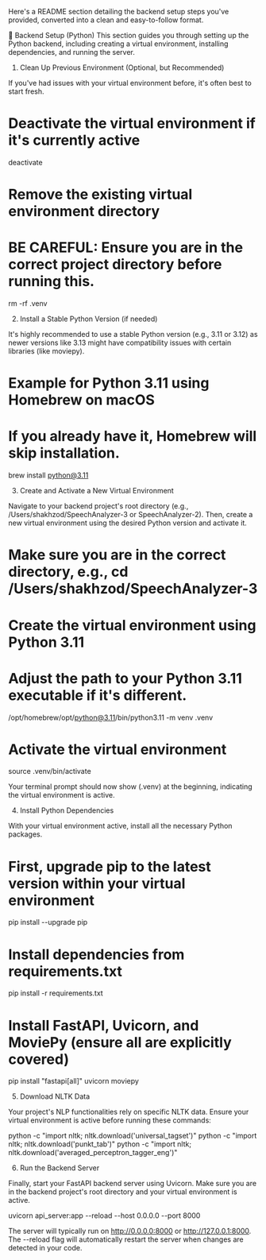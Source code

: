 Here's a README section detailing the backend setup steps you've provided, converted into a clean and easy-to-follow format.

🚀 Backend Setup (Python)
This section guides you through setting up the Python backend, including creating a virtual environment, installing dependencies, and running the server.

1. Clean Up Previous Environment (Optional, but Recommended)

If you've had issues with your virtual environment before, it's often best to start fresh.

# Deactivate the virtual environment if it's currently active
deactivate

# Remove the existing virtual environment directory
# BE CAREFUL: Ensure you are in the correct project directory before running this.
rm -rf .venv

2. Install a Stable Python Version (if needed)

It's highly recommended to use a stable Python version (e.g., 3.11 or 3.12) as newer versions like 3.13 might have compatibility issues with certain libraries (like moviepy).

# Example for Python 3.11 using Homebrew on macOS
# If you already have it, Homebrew will skip installation.
brew install python@3.11

3. Create and Activate a New Virtual Environment

Navigate to your backend project's root directory (e.g., /Users/shakhzod/SpeechAnalyzer-3 or SpeechAnalyzer-2). Then, create a new virtual environment using the desired Python version and activate it.

# Make sure you are in the correct directory, e.g., cd /Users/shakhzod/SpeechAnalyzer-3

# Create the virtual environment using Python 3.11
# Adjust the path to your Python 3.11 executable if it's different.
/opt/homebrew/opt/python@3.11/bin/python3.11 -m venv .venv

# Activate the virtual environment
source .venv/bin/activate

Your terminal prompt should now show (.venv) at the beginning, indicating the virtual environment is active.

4. Install Python Dependencies

With your virtual environment active, install all the necessary Python packages.

# First, upgrade pip to the latest version within your virtual environment
pip install --upgrade pip

# Install dependencies from requirements.txt
pip install -r requirements.txt

# Install FastAPI, Uvicorn, and MoviePy (ensure all are explicitly covered)
pip install "fastapi[all]" uvicorn moviepy

5. Download NLTK Data

Your project's NLP functionalities rely on specific NLTK data. Ensure your virtual environment is active before running these commands:

python -c "import nltk; nltk.download('universal_tagset')"
python -c "import nltk; nltk.download('punkt_tab')"
python -c "import nltk; nltk.download('averaged_perceptron_tagger_eng')"

6. Run the Backend Server

Finally, start your FastAPI backend server using Uvicorn. Make sure you are in the backend project's root directory and your virtual environment is active.

uvicorn api_server:app --reload --host 0.0.0.0 --port 8000

The server will typically run on http://0.0.0.0:8000 or http://127.0.0.1:8000. The --reload flag will automatically restart the server when changes are detected in your code.

